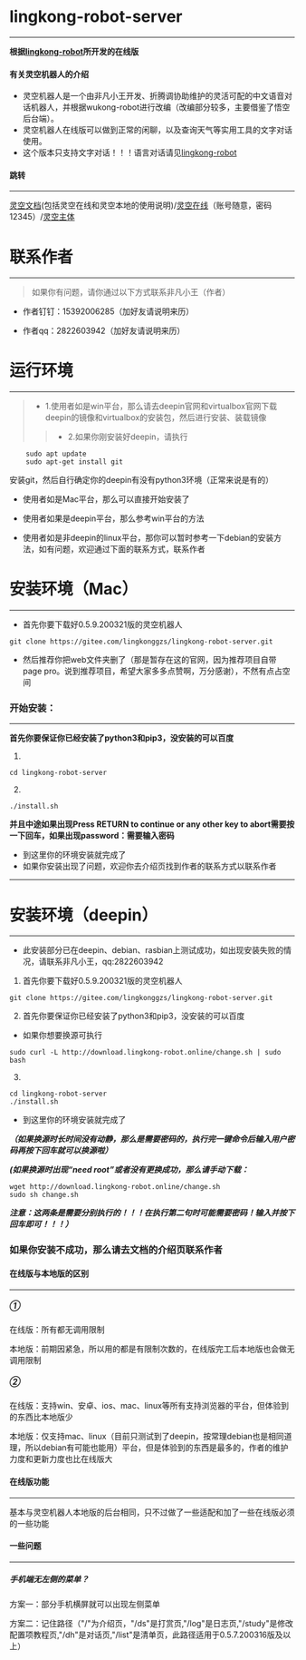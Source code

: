 # lingkong-robot-server
----
**根据[lingkong-robot](https://gitee.com/lingkonggzs/lingkong-robot)所开发的在线版**

#### 有关灵空机器人的介绍

* 灵空机器人是一个由非凡小王开发、折腾调协助维护的灵活可配的中文语音对话机器人，并根据wukong-robot进行改编（改编部分较多，主要借鉴了悟空后台端）。
* 灵空机器人在线版可以做到正常的闲聊，以及查询天气等实用工具的文字对话使用。
* 这个版本只支持文字对话！！！语言对话请见[lingkong-robot](https://gitee.com/lingkonggzs/lingkong-robot)
#### 跳转
----
[灵空文档](http://docs.lingkong-robot.cn)(包括灵空在线和灵空本地的使用说明)/[灵空在线](http://server.lingkong.store:88/)（账号随意，密码12345）/[灵空主体](https://gitee.com/lingkonggzs/lingkong-robot)



# 联系作者
----

> 如果你有问题，请你通过以下方式联系非凡小王（作者）

* 作者钉钉：15392006285（加好友请说明来历）

* 作者qq：2822603942（加好友请说明来历）


# 运行环境
----
> * 1.使用者如是win平台，那么请去deepin官网和virtualbox官网下载deepin的镜像和virtualbox的安装包，然后进行安装、装载镜像
>> * 2.如果你刚安装好deepin，请执行
```shell
    sudo apt update
    sudo apt-get install git
```
安装git，然后自行确定你的deepin有没有python3环境（正常来说是有的）


* 使用者如是Mac平台，那么可以直接开始安装了

* 使用者如果是deepin平台，那么参考win平台的方法

* 使用者如是非deepin的linux平台，那你可以暂时参考一下debian的安装方法，如有问题，欢迎通过下面的联系方式，联系作者
# 安装环境（Mac）
---

* 首先你要下载好0.5.9.200321版的灵空机器人
```shell
git clone https://gitee.com/lingkonggzs/lingkong-robot-server.git
```
* 然后推荐你把web文件夹删了（那是暂存在这的官网，因为推荐项目自带page pro。说到推荐项目，希望大家多多点赞啊，万分感谢），不然有点占空间

### 开始安装：
----
**首先你要保证你已经安装了python3和pip3，没安装的可以百度**

1.
```shell
cd lingkong-robot-server
```
2.
```shell
./install.sh
```
**并且中途如果出现Press RETURN to continue or any other key to abort需要按一下回车，如果出现password：需要输入密码**

* 到这里你的环境安装就完成了
* 如果你安装出现了问题，欢迎你去介绍页找到作者的联系方式以联系作者
----

# 安装环境（deepin）
----
* 此安装部分已在deepin、debian、rasbian上测试成功，如出现安装失败的情况，请联系非凡小王，qq:2822603942


1. 首先你要下载好0.5.9.200321版的灵空机器人
```shell
git clone https://gitee.com/lingkonggzs/lingkong-robot-server.git
```
2. 首先你要保证你已经安装了python3和pip3，没安装的可以百度


* 如果你想要换源可执行
```shell
sudo curl -L http://download.lingkong-robot.online/change.sh | sudo bash
```
3.
```shell
cd lingkong-robot-server
./install.sh
```

* 到这里你的环境安装就完成了

***（如果换源时长时间没有动静，那么是需要密码的，执行完一键命令后输入用户密码再按下回车就可以换源啦）***

***(如果换源时出现“need root”或者没有更换成功，那么请手动下载：***
```shell
wget http://download.lingkong-robot.online/change.sh
sudo sh change.sh
```
***注意：这两条是需要分别执行的！！！在执行第二句时可能需要密码！输入并按下回车即可！！！）***
### 如果你安装不成功，那么请去文档的介绍页联系作者



#### 在线版与本地版的区别
----
##### ①

在线版：所有都无调用限制

本地版：前期因紧急，所以用的都是有限制次数的，在线版完工后本地版也会做无调用限制

##### ②

在线版：支持win、安卓、ios、mac、linux等所有支持浏览器的平台，但体验到的东西比本地版少

本地版：仅支持mac、linux（目前只测试到了deepin，按常理debian也是相同道理，所以debian有可能也能用）平台，但是体验到的东西是最多的，作者的维护力度和更新力度也比在线版大

#### 在线版功能
----
基本与灵空机器人本地版的后台相同，只不过做了一些适配和加了一些在线版必须的一些功能

#### 一些问题
----
##### 手机端无左侧的菜单？

方案一：部分手机横屏就可以出现左侧菜单

方案二：记住路径（"/"为介绍页，"/ds"是打赏页,"/log"是日志页,"/study"是修改配置项教程页,"/dh"是对话页,"/list"是清单页，此路径适用于0.5.7.200316版及以上）

#### 